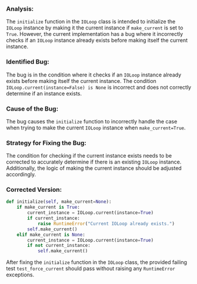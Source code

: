 ### Analysis:
The `initialize` function in the `IOLoop` class is intended to initialize the `IOLoop` instance by making it the current instance if `make_current` is set to `True`. However, the current implementation has a bug where it incorrectly checks if an `IOLoop` instance already exists before making itself the current instance.

### Identified Bug:
The bug is in the condition where it checks if an `IOLoop` instance already exists before making itself the current instance. The condition `IOLoop.current(instance=False) is None` is incorrect and does not correctly determine if an instance exists.

### Cause of the Bug:
The bug causes the `initialize` function to incorrectly handle the case when trying to make the current `IOLoop` instance when `make_current=True`.

### Strategy for Fixing the Bug:
The condition for checking if the current instance exists needs to be corrected to accurately determine if there is an existing `IOLoop` instance. Additionally, the logic of making the current instance should be adjusted accordingly.

### Corrected Version:
```python
def initialize(self, make_current=None):
    if make_current is True:
        current_instance = IOLoop.current(instance=True)
        if current_instance:
            raise RuntimeError("Current IOLoop already exists.")
        self.make_current()
    elif make_current is None:
        current_instance = IOLoop.current(instance=True)
        if not current_instance:
            self.make_current()
```

After fixing the `initialize` function in the `IOLoop` class, the provided failing test `test_force_current` should pass without raising any `RuntimeError` exceptions.